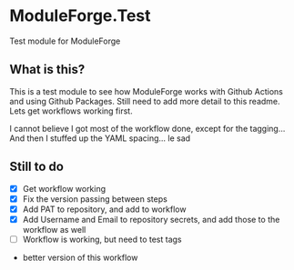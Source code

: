 # ModuleForge.Test
Test module for ModuleForge

## What is this?

This is a test module to see how ModuleForge works with Github Actions and using Github Packages.
Still need to add more detail to this readme. Lets get workflows working first.

I cannot believe I got most of the workflow done, except for the tagging...
And then I stuffed up the YAML spacing... le sad

## Still to do

- [X] Get workflow working
- [X] Fix the version passing between steps
- [X] Add PAT to repository, and add to workflow
- [X] Add Username and Email to repository secrets, and add those to the workflow as well
- [ ] Workflow is working, but need to test tags
- better version of this workflow
